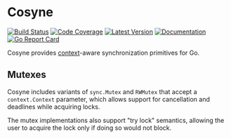 # Cosyne

[![Build Status](https://github.com/dogmatiq/cosyne/workflows/CI/badge.svg)](https://github.com/dogmatiq/cosyne/actions?workflow=CI)
[![Code Coverage](https://img.shields.io/codecov/c/github/dogmatiq/cosyne/master.svg)](https://codecov.io/github/dogmatiq/cosyne)
[![Latest Version](https://img.shields.io/github/tag/dogmatiq/cosyne.svg?label=semver)](https://semver.org)
[![Documentation](https://img.shields.io/badge/go.dev-reference-007d9c)](https://pkg.go.dev/github.com/dogmatiq/cosyne)
[![Go Report Card](https://goreportcard.com/badge/github.com/dogmatiq/cosyne)](https://goreportcard.com/report/github.com/dogmatiq/cosyne)

Cosyne provides [context](https://pkg.go.dev/context/?tab=doc)-aware
synchronization primitives for Go.

## Mutexes

Cosyne includes variants of `sync.Mutex` and `RWMutex` that accept a
`context.Context` parameter, which allows support for cancellation and deadlines
while acquiring locks.

The mutex implementations also support "try lock" semantics, allowing the user
to acquire the lock only if doing so would not block.
